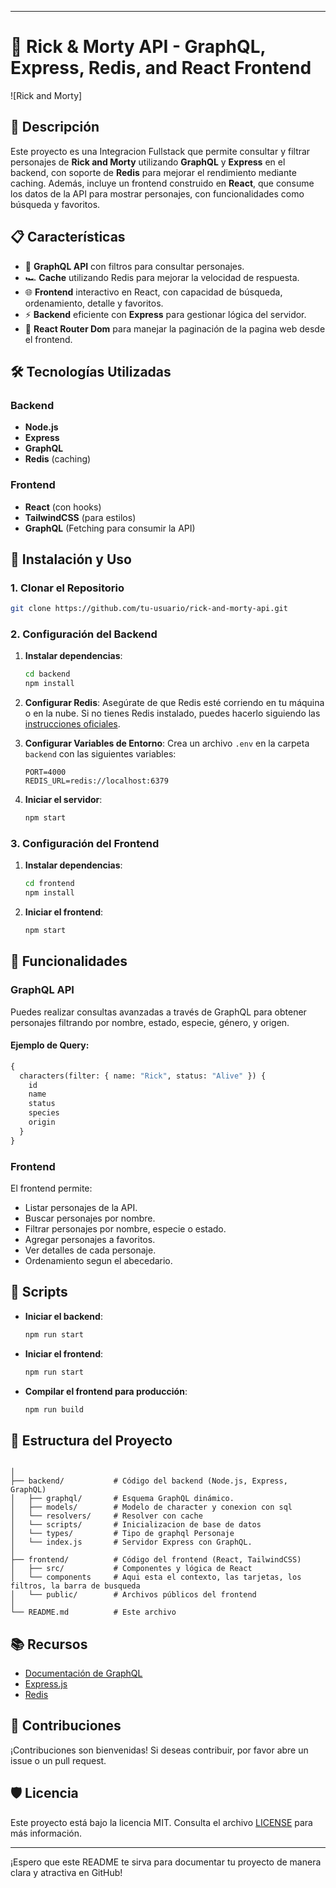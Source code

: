 
---

# 🚀 Rick & Morty API - GraphQL, Express, Redis, and React Frontend

![Rick and Morty]

## 📖 Descripción

Este proyecto es una Integracion Fullstack que permite consultar y filtrar personajes de **Rick and Morty** utilizando **GraphQL** y **Express** en el backend, con soporte de **Redis** para mejorar el rendimiento mediante caching. Además, incluye un frontend construido en **React**, que consume los datos de la API para mostrar personajes, con funcionalidades como búsqueda y favoritos.

## 📋 Características

- 🚀 **GraphQL API** con filtros para consultar personajes.
- 🏎️ **Cache** utilizando Redis para mejorar la velocidad de respuesta.
- 🌐 **Frontend** interactivo en React, con capacidad de búsqueda, ordenamiento, detalle y favoritos.
- ⚡ **Backend** eficiente con **Express** para gestionar lógica del servidor.
- 🤖 **React Router Dom** para manejar la paginación de la pagina web desde el frontend.

## 🛠️ Tecnologías Utilizadas

### Backend
- **Node.js**
- **Express**
- **GraphQL**
- **Redis** (caching)

### Frontend
- **React** (con hooks)
- **TailwindCSS** (para estilos)
- **GraphQL** (Fetching para consumir la API)

## 🚀 Instalación y Uso

### 1. Clonar el Repositorio

```bash
git clone https://github.com/tu-usuario/rick-and-morty-api.git

```

### 2. Configuración del Backend

1. **Instalar dependencias**:
    ```bash
    cd backend
    npm install
    ```

2. **Configurar Redis**: Asegúrate de que Redis esté corriendo en tu máquina o en la nube. Si no tienes Redis instalado, puedes hacerlo siguiendo las [instrucciones oficiales](https://redis.io/download).

3. **Configurar Variables de Entorno**: Crea un archivo `.env` en la carpeta `backend` con las siguientes variables:

    ```env
    PORT=4000
    REDIS_URL=redis://localhost:6379
    ```

4. **Iniciar el servidor**:
    ```bash
    npm start
    ```

### 3. Configuración del Frontend

1. **Instalar dependencias**:
    ```bash
    cd frontend
    npm install
    ```

2. **Iniciar el frontend**:
    ```bash
    npm start
    ```

## 🎯 Funcionalidades

### GraphQL API

Puedes realizar consultas avanzadas a través de GraphQL para obtener personajes filtrando por nombre, estado, especie, género, y origen.

#### Ejemplo de Query:

```graphql
{
  characters(filter: { name: "Rick", status: "Alive" }) {
    id
    name
    status
    species
    origin
  }
}
```

### Frontend

El frontend permite:
- Listar personajes de la API.
- Buscar personajes por nombre.
- Filtrar personajes por nombre, especie o estado.
- Agregar personajes a favoritos.
- Ver detalles de cada personaje.
- Ordenamiento segun el abecedario.

## 🧰 Scripts

- **Iniciar el backend**:
    ```bash
    npm run start
    ```

- **Iniciar el frontend**:
    ```bash
    npm run start
    ```

- **Compilar el frontend para producción**:
    ```bash
    npm run build
    ```

## 📂 Estructura del Proyecto

```

│
├── backend/           # Código del backend (Node.js, Express, GraphQL)
│   ├── graphql/       # Esquema GraphQL dinámico.
│   ├── models/        # Modelo de character y conexion con sql
│   └── resolvers/     # Resolver con cache
│   └── scripts/       # Inicializacion de base de datos
│   └── types/         # Tipo de graphql Personaje
│   └── index.js       # Servidor Express con GraphQL.
│
├── frontend/          # Código del frontend (React, TailwindCSS)
│   ├── src/           # Componentes y lógica de React
│   └── components     # Aqui esta el contexto, las tarjetas, los filtros, la barra de busqueda
│   └── public/        # Archivos públicos del frontend
│
└── README.md          # Este archivo
```

## 📚 Recursos

- [Documentación de GraphQL](https://graphql.org/learn/)
- [Express.js](https://expressjs.com/)
- [Redis](https://redis.io/documentation)

## 🤝 Contribuciones

¡Contribuciones son bienvenidas! Si deseas contribuir, por favor abre un issue o un pull request.

## 🛡️ Licencia

Este proyecto está bajo la licencia MIT. Consulta el archivo [LICENSE](LICENSE) para más información.

---

¡Espero que este README te sirva para documentar tu proyecto de manera clara y atractiva en GitHub!
